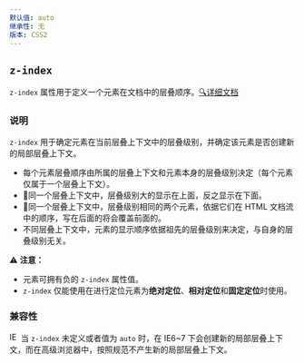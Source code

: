 ```yaml
---
默认值: auto
继承性: 无
版本: CSS2
---
```


## `z-index`

`z-index` 属性用于定义一个元素在文档中的层叠顺序。[🔍详细文档](http://css.doyoe.com/properties/positioning/z-index.htm)

### 说明

`z-index` 用于确定元素在当前层叠上下文中的层叠级别，并确定该元素是否创建新的局部层叠上下文。

- 每个元素层叠顺序由所属的层叠上下文和元素本身的层叠级别决定（每个元素仅属于一个层叠上下文）。
- 📌同一个层叠上下文中，层叠级别大的显示在上面，反之显示在下面。
- 📌同一个层叠上下文中，层叠级别相同的两个元素，依据它们在 HTML 文档流中的顺序，写在后面的将会覆盖前面的。
- 不同层叠上下文中，元素的显示顺序依据祖先的层叠级别来决定，与自身的层叠级别无关。

⚠️ **注意：**

- 元素可拥有负的 `z-index` 属性值。
- `z-index` 仅能使用在进行定位元素为**绝对定位**、**相对定位**和**固定定位**时使用。

### 兼容性

<img src="https://raw.githubusercontent.com/godban/browsers-support-badges/master/src/images/edge.png" alt="IE / Edge" width="16px" height="16px" /> 当 `z-index` 未定义或者值为 `auto` 时，在 IE6~7 下会创建新的局部层叠上下文，而在高级浏览器中，按照规范不产生新的局部层叠上下文。

